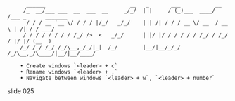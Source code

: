           ______                           __   _       ___           __
         /_  __/___ ___  __  ___  __     _/_/  | |     / (_)___  ____/ /___ _      _______
          / / / __ `__ \/ / / / |/_/   _/_/    | | /| / / / __ \/ __  / __ \ | /| / / ___/
         / / / / / / / / /_/ />  <   _/_/      | |/ |/ / / / / / /_/ / /_/ / |/ |/ (__  )
        /_/ /_/ /_/ /_/\__,_/_/|_|  /_/        |__/|__/_/_/ /_/\__,_/\____/|__/|__/____/

        • Create windows `<leader> + c`
        • Rename windows `<leader> + ,`
        • Navigate between windows `<leader> + w`, `<leader> + number`

















































































slide 025
